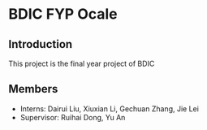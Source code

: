 # BDIC FYP Ocale
## Introduction
This project is the final year project of BDIC
## Members
- Interns: Dairui Liu, Xiuxian Li, Gechuan Zhang, Jie Lei
- Supervisor: Ruihai Dong, Yu An
